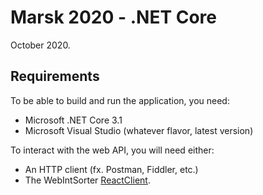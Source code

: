 # Marsk 2020 - .NET Core
October 2020.

## Requirements
To be able to build and run the application, you need:

- Microsoft .NET Core 3.1
- Microsoft Visual Studio (whatever flavor, latest version)

To interact with the web API, you will need either:

- An HTTP client (fx. Postman, Fiddler, etc.)
- The WebIntSorter [ReactClient](WebIntSorter/WebIntSorter.ReactClient/README.md).
